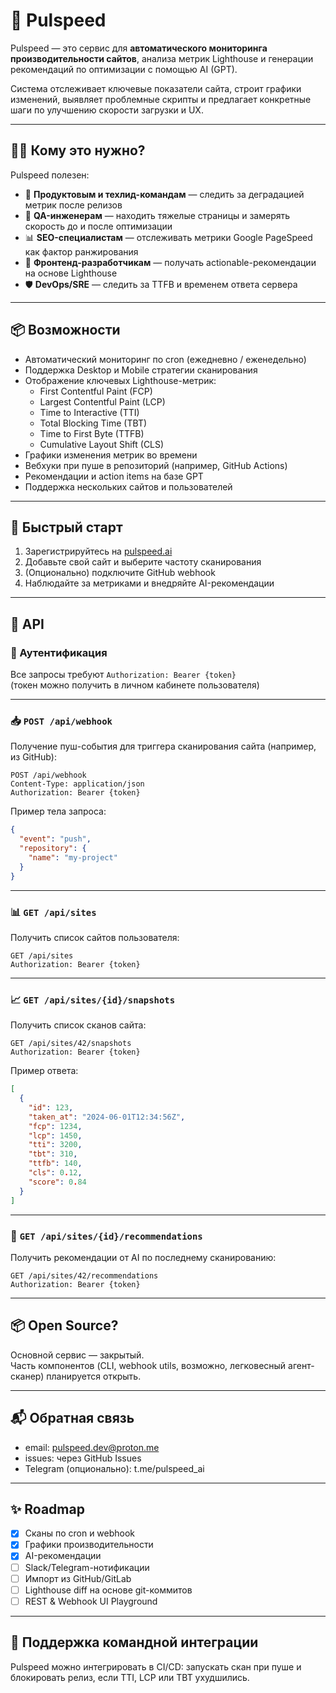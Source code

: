 # 🚀 Pulspeed

Pulspeed — это сервис для **автоматического мониторинга производительности сайтов**, анализа метрик Lighthouse и генерации рекомендаций по оптимизации с помощью AI (GPT).  

Система отслеживает ключевые показатели сайта, строит графики изменений, выявляет проблемные скрипты и предлагает конкретные шаги по улучшению скорости загрузки и UX.

---

## 🧑‍💻 Кому это нужно?

Pulspeed полезен:

- 💼 **Продуктовым и техлид-командам** — следить за деградацией метрик после релизов
- 🧪 **QA-инженерам** — находить тяжелые страницы и замерять скорость до и после оптимизации
- 📊 **SEO-специалистам** — отслеживать метрики Google PageSpeed как фактор ранжирования
- 🔧 **Фронтенд-разработчикам** — получать actionable-рекомендации на основе Lighthouse
- 🛡 **DevOps/SRE** — следить за TTFB и временем ответа сервера

---

## 📦 Возможности

- Автоматический мониторинг по cron (ежедневно / еженедельно)
- Поддержка Desktop и Mobile стратегии сканирования
- Отображение ключевых Lighthouse-метрик:
  - First Contentful Paint (FCP)
  - Largest Contentful Paint (LCP)
  - Time to Interactive (TTI)
  - Total Blocking Time (TBT)
  - Time to First Byte (TTFB)
  - Cumulative Layout Shift (CLS)
- Графики изменения метрик во времени
- Вебхуки при пуше в репозиторий (например, GitHub Actions)
- Рекомендации и action items на базе GPT
- Поддержка нескольких сайтов и пользователей

---

## 📌 Быстрый старт

1. Зарегистрируйтесь на [pulspeed.ai](https://pulspeed.ai)
2. Добавьте свой сайт и выберите частоту сканирования
3. (Опционально) подключите GitHub webhook
4. Наблюдайте за метриками и внедряйте AI-рекомендации

---

## 🧩 API

### 🔐 Аутентификация

Все запросы требуют `Authorization: Bearer {token}`  
(токен можно получить в личном кабинете пользователя)

---

### 📥 `POST /api/webhook`

Получение пуш-события для триггера сканирования сайта (например, из GitHub):

```http
POST /api/webhook
Content-Type: application/json
Authorization: Bearer {token}
```

Пример тела запроса:

```json
{
  "event": "push",
  "repository": {
    "name": "my-project"
  }
}
```

---

### 📊 `GET /api/sites`

Получить список сайтов пользователя:

```http
GET /api/sites
Authorization: Bearer {token}
```

---

### 📈 `GET /api/sites/{id}/snapshots`

Получить список сканов сайта:

```http
GET /api/sites/42/snapshots
Authorization: Bearer {token}
```

Пример ответа:
```json
[
  {
    "id": 123,
    "taken_at": "2024-06-01T12:34:56Z",
    "fcp": 1234,
    "lcp": 1450,
    "tti": 3200,
    "tbt": 310,
    "ttfb": 140,
    "cls": 0.12,
    "score": 0.84
  }
]
```

---

### 📘 `GET /api/sites/{id}/recommendations`

Получить рекомендации от AI по последнему сканированию:

```http
GET /api/sites/42/recommendations
Authorization: Bearer {token}
```

---

## 📦 Open Source?

Основной сервис — закрытый.  
Часть компонентов (CLI, webhook utils, возможно, легковесный агент-сканер) планируется открыть.

---

## 📬 Обратная связь

- email: [pulspeed.dev@proton.me](mailto:pulspeed.dev@proton.me)
- issues: через GitHub Issues
- Telegram (опционально): t.me/pulspeed_ai

---

## ✨ Roadmap

- [x] Сканы по cron и webhook
- [x] Графики производительности
- [x] AI-рекомендации
- [ ] Slack/Telegram-нотификации
- [ ] Импорт из GitHub/GitLab
- [ ] Lighthouse diff на основе git-коммитов
- [ ] REST & Webhook UI Playground

---

## 🧠 Поддержка командной интеграции

Pulspeed можно интегрировать в CI/CD: запускать скан при пуше и блокировать релиз, если TTI, LCP или TBT ухудшились.
